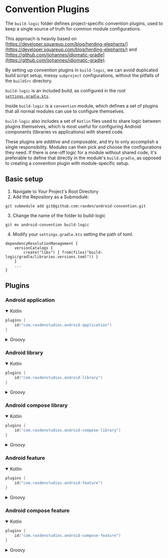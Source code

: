 # Convention Plugins

The `build-logic` folder defines project-specific convention plugins, used to keep a single
source of truth for common module configurations.

This approach is heavily based on
[https://developer.squareup.com/blog/herding-elephants/](https://developer.squareup.com/blog/herding-elephants/)
and
[https://github.com/jjohannes/idiomatic-gradle](https://github.com/jjohannes/idiomatic-gradle).

By setting up convention plugins in `build-logic`, we can avoid duplicated build script setup,
messy `subproject` configurations, without the pitfalls of the `buildSrc` directory.

`build-logic` is an included build, as configured in the root
[`settings.gradle.kts`](../settings.gradle.kts).

Inside `build-logic` is a `convention` module, which defines a set of plugins that all normal
modules can use to configure themselves.

`build-logic` also includes a set of `Kotlin` files used to share logic between plugins themselves,
which is most useful for configuring Android components (libraries vs applications) with shared
code.

These plugins are *additive* and *composable*, and try to only accomplish a single responsibility.
Modules can then pick and choose the configurations they need.
If there is one-off logic for a module without shared code, it's preferable to define that directly
in the module's `build.gradle`, as opposed to creating a convention plugin with module-specific
setup.

## Basic setup

1. Navigate to Your Project's Root Directory
2. Add the Repository as a Submodule:

```
git submodule add git@github.com:raxden/android-convention.git
```
3. Change the name of the folder to build-logic
```
git mv android-convention build-logic
```
4. Modify your `settings.gradle.kts` setting the path of toml.
```
dependencyResolutionManagement {
    versionCatalogs {
        create("libs") { from(files("build-logic/gradle/libraries.versions.toml")) }
    }
    ...
}
```

## Plugins

### Android application

<details open><summary>Kotlin</summary>

```kt
plugins {
    id("com.raxdenstudios.android-application")
}
```

</details>

<details><summary>Groovy</summary>

```groovy
plugins {
    id 'com.raxdenstudios.android-application'
}
```

</details>

### Android library

<details open><summary>Kotlin</summary>

```kt
plugins {
    id("com.raxdenstudios.android-library")
}
```

</details>

<details><summary>Groovy</summary>

```groovy
plugins {
    id 'com.raxdenstudios.android-library'
}
```

</details>

### Android compose library

<details open><summary>Kotlin</summary>

```kt
plugins {
    id("com.raxdenstudios.android-compose-library")
}
```

</details>

<details><summary>Groovy</summary>

```groovy
plugins {
    id 'com.raxdenstudios.android-compose-library'
}
```

</details>

### Android feature

<details open><summary>Kotlin</summary>

```kt
plugins {
    id("com.raxdenstudios.android-feature")
}
```

</details>

<details><summary>Groovy</summary>

```groovy
plugins {
    id 'com.raxdenstudios.android-feature'
}
```

</details>

### Android compose feature

<details open><summary>Kotlin</summary>

```kt
plugins {
    id("com.raxdenstudios.android-compose-feature")
}
```

</details>

<details><summary>Groovy</summary>

```groovy
plugins {
    id 'com.raxdenstudios.android-compose-feature'
}
```

</details>

